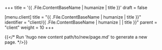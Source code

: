 +++
title = '{{ .File.ContentBaseName | humanize | title }}'
draft = false

[menu.client]
title = "{{ .File.ContentBaseName | humanize | title }}"
identifier = "client/{{ .File.ContentBaseName | humanize | | title }}"
parent = "client"
weight = 10
+++

{{</* Run 'hugo new content path/to/new/page.md' to generate a new page. */>}}
